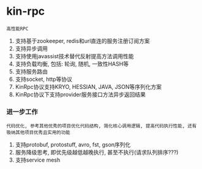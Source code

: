 # **kin-rpc**
    高性能RPC
   1. 支持基于zookeeper, redis和url直连的服务注册订阅方案
   2. 支持异步调用
   3. 支持使用javassist技术替代反射提高方法调用性能
   4. 支持负载均衡, 包括: 轮询, 随机, 一致性HASH等
   5. 支持服务路由
   6. 支持socket, http等协议
   7. KinRpc协议支持KRYO, HESSIAN, JAVA, JSON等序列化方案
   8. KinRpc协议下支持provider服务接口方法异步返回结果

### **进一步工作** 
    代码优化, 参考其他优秀的项目优化代码结构, 简化核心调用逻辑, 提高代码执行性能, 还有吸纳其他项目优秀且实用的功能
   1. 支持protobuf, protostuff, avro, fst, gson序列化
   2. 服务降级思考, 即优先级越低越晚执行, 甚至不执行(请求队列排序???)
   3. 支持service mesh